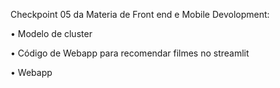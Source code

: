 Checkpoint 05 da Materia de Front end e Mobile Devolopment:

• Modelo de cluster

• Código de Webapp para recomendar filmes no streamlit

• Webapp
